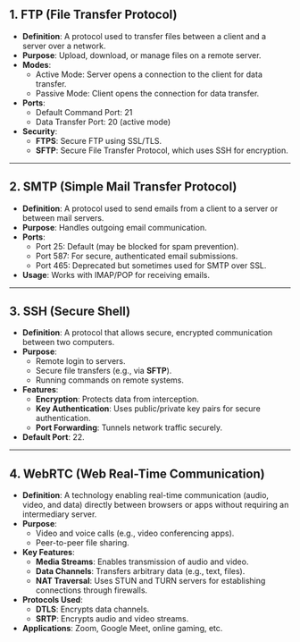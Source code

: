 ## 1. FTP (File Transfer Protocol)
- **Definition**: A protocol used to transfer files between a client and a server over a network.
- **Purpose**: Upload, download, or manage files on a remote server.
- **Modes**:
  - Active Mode: Server opens a connection to the client for data transfer.
  - Passive Mode: Client opens the connection for data transfer.
- **Ports**:
  - Default Command Port: 21
  - Data Transfer Port: 20 (active mode)
- **Security**: 
  - **FTPS**: Secure FTP using SSL/TLS.
  - **SFTP**: Secure File Transfer Protocol, which uses SSH for encryption.

---

## 2. SMTP (Simple Mail Transfer Protocol)
- **Definition**: A protocol used to send emails from a client to a server or between mail servers.
- **Purpose**: Handles outgoing email communication.
- **Ports**:
  - Port 25: Default (may be blocked for spam prevention).
  - Port 587: For secure, authenticated email submissions.
  - Port 465: Deprecated but sometimes used for SMTP over SSL.
- **Usage**: Works with IMAP/POP for receiving emails.

---

## 3. SSH (Secure Shell)
- **Definition**: A protocol that allows secure, encrypted communication between two computers.
- **Purpose**:
  - Remote login to servers.
  - Secure file transfers (e.g., via **SFTP**).
  - Running commands on remote systems.
- **Features**:
  - **Encryption**: Protects data from interception.
  - **Key Authentication**: Uses public/private key pairs for secure authentication.
  - **Port Forwarding**: Tunnels network traffic securely.
- **Default Port**: 22.

---

## 4. WebRTC (Web Real-Time Communication)
- **Definition**: A technology enabling real-time communication (audio, video, and data) directly between browsers or apps without requiring an intermediary server.
- **Purpose**:
  - Video and voice calls (e.g., video conferencing apps).
  - Peer-to-peer file sharing.
- **Key Features**:
  - **Media Streams**: Enables transmission of audio and video.
  - **Data Channels**: Transfers arbitrary data (e.g., text, files).
  - **NAT Traversal**: Uses STUN and TURN servers for establishing connections through firewalls.
- **Protocols Used**:
  - **DTLS**: Encrypts data channels.
  - **SRTP**: Encrypts audio and video streams.
- **Applications**: Zoom, Google Meet, online gaming, etc.
